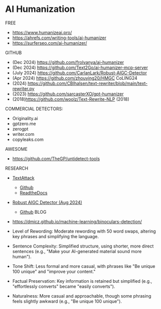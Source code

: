 # AI Humanization

FREE
* https://www.humanizeai.pro/
* https://ahrefs.com/writing-tools/ai-humanizer
* https://surferseo.com/ai-humanizer/

GITHUB
* (Dec 2024) https://github.com/frolvanya/ai-humanizer
* (Dec 2024) https://github.com/Text2Go/ai-humanizer-mcp-server 
* (July 2024) https://github.com/CarlanLark/Robust-AIGC-Detector
* (Apr 2024) https://github.com/zhouying20/HMGC CoLING24
* (2024) https://github.com/CBIhalsen/text-rewriter/blob/main/text-rewriter.py 
* (2023) https://github.com/sarcasterXO/gpt-humanizer
* (2018)https://github.com/woolz/Text-Rewrite-NLP (2018)

COMMERCIAL DETECTORS:
* Originality.ai
* gptzero.me
* zerogpt
* writer.com 
* copyleaks.com

AWESOME
* https://github.com/TheGP/untidetect-tools 

RESEARCH

* [TextAttack](https://arxiv.org/pdf/2005.05909)
  * [Github](https://github.com/QData/TextAttack)
  * [ReadtheDocs](https://textattack.readthedocs.io/en/latest/0_get_started/basic-Intro.html#what-is-textattack)
* [Robust AIGC Detector (Aug 2024)](https://aclanthology.org/2024.acl-long.327.pdf)
  * [Github](https://github.com/CarlanLark/Robust-AIGC-Detector)
BLOG
* https://dmicz.github.io/machine-learning/binoculars-detection/


* Level of Rewording: Moderate rewording with 50 word swaps, altering key phrases and simplifying the language.

* Sentence Complexity: Simplified structure, using shorter, more direct sentences (e.g., "Make your AI-generated material sound more human").

* Tone Shift: Less formal and more casual, with phrases like "Be unique 100 unique" and "improve your content."

* Factual Preservation: Key information is retained but simplified (e.g., "effortlessly converts" became "easily converts").

* Naturalness: More casual and approachable, though some phrasing feels slightly awkward (e.g., "Be unique 100 unique").
